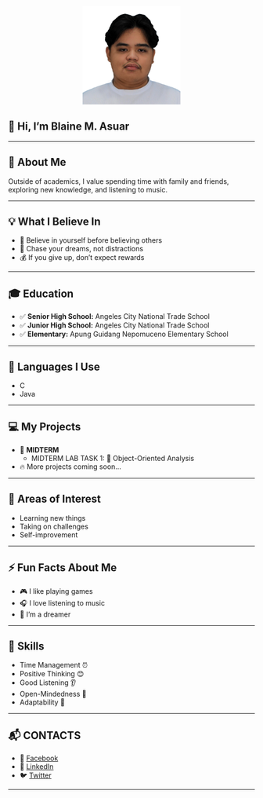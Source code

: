 <p align="center">
  <img src="Images./ASUAR BLAINE M.jpg" alt="Blaine M. Asuar" width="200" />
</p>




## 👋 Hi, I’m Blaine M. Asuar  

---

## 🌟 About Me  
Outside of academics, I value spending time with family and friends, exploring new knowledge, and listening to music.  

---

## 💡 What I Believe In  
- 🌱 Believe in yourself before believing others  
- 🚀 Chase your dreams, not distractions  
- 💰 If you give up, don’t expect rewards  

---

## 🎓 Education  
- ✅ **Senior High School:** Angeles City National Trade School  
- ✅ **Junior High School:** Angeles City National Trade School  
- ✅ **Elementary:** Apung Guidang Nepomuceno Elementary School  

---

## 📜 Languages I Use  
- C  
- Java  

---

## 💻 My Projects  
- 🧪 **MIDTERM**  
  - MIDTERM LAB TASK 1: 📂 Object-Oriented Analysis  
- 🔥 More projects coming soon...  

---

## 🎯 Areas of Interest  
- Learning new things  
- Taking on challenges  
- Self-improvement  

---

## ⚡ Fun Facts About Me  
- 🎮 I like playing games  
- 🎧 I love listening to music  
- 🌙 I’m a dreamer  

---

## 📌 Skills  
- Time Management ⏰  
- Positive Thinking 😊  
- Good Listening 👂  
- Open-Mindedness 🧠  
- Adaptability 🔄  

---
## 📬 CONTACTS  
- 📘 [Facebook](https://facebook.com/yourprofile)  
- 💼 [LinkedIn](https://linkedin.com/in/yourprofile)  
- 🐦 [Twitter](https://twitter.com/yourprofile)  

---
